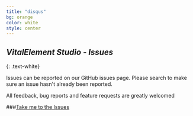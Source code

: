 ```yaml
---
title: "disqus"
bg: orange
color: white
style: center
---
```

## *VitalElement Studio - Issues*
{: .text-white}
 
Issues can be reported on our GitHub issues page. Please search to make sure an issue hasn't already been reported.

All feedback, bug reports and feature requests are greatly welcomed 

###<a href="https://github.com/VitalElement/VEStudio/issues">Take me to the Issues</a>